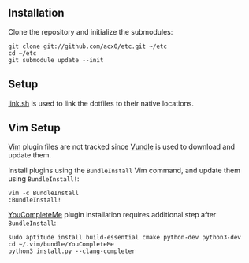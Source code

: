 ## Installation
Clone the repository and initialize the submodules:

    git clone git://github.com/acx0/etc.git ~/etc
    cd ~/etc
    git submodule update --init

## Setup
[link.sh] is used to link the dotfiles to their native locations.

## Vim Setup
[Vim] plugin files are not tracked since [Vundle] is used to download and
update them.

Install plugins using the `BundleInstall` Vim command, and update them using
`BundleInstall!`:

    vim -c BundleInstall
    :BundleInstall!

[YouCompleteMe] plugin installation requires additional step after `BundleInstall`:

    sudo aptitude install build-essential cmake python-dev python3-dev
    cd ~/.vim/bundle/YouCompleteMe
    python3 install.py --clang-completer

[link.sh]:https://github.com/acx0/link.sh
[Vim]:http://vim.org
[Vundle]:https://github.com/gmarik/vundle
[YouCompleteMe]:https://github.com/Valloric/YouCompleteMe
